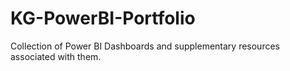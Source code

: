 # KG-PowerBI-Portfolio
 Collection of Power BI Dashboards and supplementary resources associated with them.
